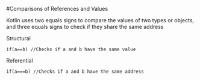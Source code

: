 #Comparisons of References and Values


Kotlin uses two equals signs to compare the values of two types or objects, and three equals signs to check if they share the same address


Structural


```
if(a==b) //Checks if a and b have the same value
```


Referential


```
if(a===b) //Checks if a and b have the same address
```
